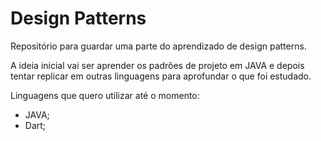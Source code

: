 # Design Patterns
Repositório para guardar uma parte do aprendizado de design patterns.

A ideia inicial vai ser aprender os padrões de projeto em JAVA e depois tentar replicar em outras linguagens para aprofundar o que foi estudado.

Linguagens que quero utilizar até o momento: 
- JAVA;
- Dart;
